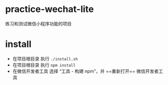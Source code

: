 # practice-wechat-lite
练习和测试微信小程序功能的项目

# install
- 在项目根目录 执行 `./install.sh`
- 在项目根目录 执行 `npm install`
- 在微信开发者工具 选择 “工具 - 构建 npm”，并 ==重新打开== 微信开发者工具
